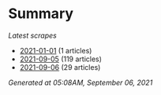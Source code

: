 # Summary
*Latest scrapes*
* [2021-01-01](https://github.com/nuuuwan/news_lk/blob/data/news_lk.2021-01-01.json) (1 articles)
* [2021-09-05](https://github.com/nuuuwan/news_lk/blob/data/news_lk.2021-09-05.json) (119 articles)
* [2021-09-06](https://github.com/nuuuwan/news_lk/blob/data/news_lk.2021-09-06.json) (29 articles)

*Generated at 05:08AM, September 06, 2021*